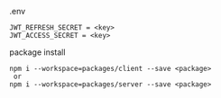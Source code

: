.env
```
JWT_REFRESH_SECRET = <key>
JWT_ACCESS_SECRET = <key>
```

package install

```
npm i --workspace=packages/client --save <package>
 or
npm i --workspace=packages/server --save <package>
```